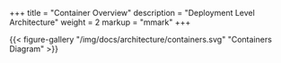 +++
title = "Container Overview"
description = "Deployment Level Architecture"
weight = 2
markup = "mmark"
+++

{{< figure-gallery "/img/docs/architecture/containers.svg" "Containers Diagram" >}}
